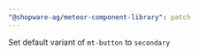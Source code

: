 ```yaml
---
"@shopware-ag/meteor-component-library": patch
---
```


Set default variant of `mt-button` to `secondary`
